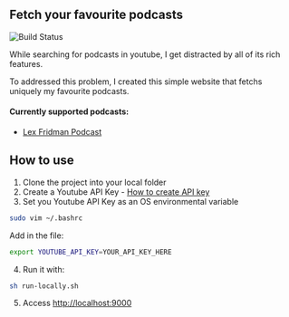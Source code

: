 ## Fetch your favourite podcasts

![Build Status](https://github.com/Danielratmiroff/yt-podcasts/actions/workflows/main.yml/badge.svg)

While searching for podcasts in youtube, I get distracted by all of its rich features.

To addressed this problem, I created this simple website that fetchs uniquely my favourite podcasts.

#### Currently supported podcasts:

- [Lex Fridman Podcast](https://www.youtube.com/c/lexfridman)

## How to use

1. Clone the project into your local folder
2. Create a Youtube API Key - [How to create API key](https://developers.google.com/youtube/registering_an_application)
3. Set you Youtube API Key as an OS environmental variable

```bash
sudo vim ~/.bashrc
```

Add in the file:

```bash
export YOUTUBE_API_KEY=YOUR_API_KEY_HERE
```

4. Run it with:

```bash
sh run-locally.sh
```

5. Access [http://localhost:9000](http://localhost:9000/)

